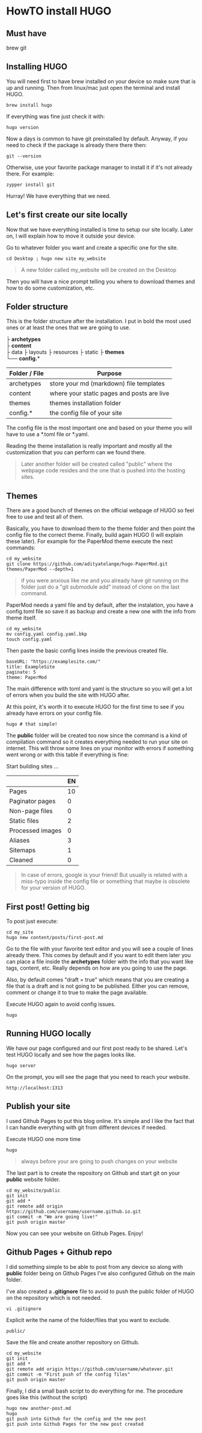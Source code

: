 # HowTO install HUGO

## Must have

brew 
git

## Installing HUGO

You will need first to have brew installed on your device so make sure that is up and running. Then from linux/mac just open the terminal and install HUGO.

```
brew install hugo
```

If everything was fine just check it with:

```
hugo version
```

Now a days is common to have git preinstalled by default. Anyway, if you need to check if the package is already there there then:

```
git --version
```

Otherwise, use your favorite package manager to install it if it's not already there. For example:

```
zypper install git
```

Hurray! We have everything that we need.

## Let's first create our site locally

Now that we have everything installed is time to setup our site locally. Later on, I will explain how to move it outside your device.

Go to whatever folder you want and create a specific one for the site.

```
cd Desktop ; hugo new site my_website
```

> A new folder called my_website will be created on the Desktop

Then you will have a nice prompt telling you where to download themes and how to do some customization, etc.

## Folder structure

This is the folder structure after the installation. I put in bold the most used ones or at least the ones that we are going to use.

├  **archetypes**  
├  **content**  
├ data 
├ layouts 
├ resources 
├ static 
├  **themes**  
└──  **config.***

| Folder / File | Purpose  |
|--|--|
| archetypes | store your md (markdown) file templates |
| content | where your static pages and posts are live |
| themes | themes installation folder |
| config.* | the config file of your site |

The config file is the most important one and based on your theme you will have to use a *.toml file or *.yaml.

Reading the theme installation is really important and mostly all the customization that you can perform can we found there.

> Later another folder will be created called "public" where the webpage code resides and the one that is pushed into the hosting sites.

## Themes

There are a good bunch of themes on the official webpage of HUGO so feel free to use and test all of them.

Basically, you have to download them to the theme folder and then point the config file to the correct theme. Finally, build again HUGO (I will explain these later). For example for the PaperMod theme execute the next commands:

```
cd my_website
git clone https://github.com/adityatelange/hugo-PaperMod.git themes/PaperMod --depth=1
```

> if you were anxious like me and you already have git running on the folder just do a "git submodule add" instead of clone on the last command.

PaperMod needs a yaml file and by default, after the instalation, you have a config.toml file so save it as backup and create a new one with the info from theme itself.

```
cd my_website
mv config.yaml config.yaml.bkp
touch config.yaml
```

Then paste the basic config lines inside the previous created file.

```
baseURL: "https://examplesite.com/"
title: ExampleSite
paginate: 5
theme: PaperMod
```

The main difference with toml and yaml is the structure so you will get a lot of errors when you build the site with HUGO after.

At this point, it's worth it to execute HUGO for the first time to see if you already have errors on your config file.

```
hugo # that simple!

```

The  **public**  folder will be created too now since the command is a kind of compilation command so it creates everything needed to run your site on internet. This will throw some lines on your monitor with errors if something went wrong or with this table if everything is fine:

Start building sites …

|  | EN |
|--|--|
| Pages | 10 |
| Paginator pages | 0 |
| Non-page files | 0 |
| Static files  | 2 |
| Processed images | 0 |
| Aliases | 3 |
| Sitemaps | 1 |
| Cleaned | 0 |

> In case of errors, google is your friend! But usually is related with a miss-typo inside the config file or something that maybe is obsolete for your version of HUGO.

## First post! Getting big

To post just execute:

```
cd my_site
hugo new content/posts/first-post.md
```

Go to the file with your favorite text editor and you will see a couple of lines already there. This comes by default and if you want to edit them later you can place a file inside the  **archetypes**  folder with the info that you want like tags, content, etc. Really depends on how are you going to use the page.

Also, by default comes "draft = true" which means that you are creating a file that is a draft and is not going to be published. Either you can remove, comment or change it to true to make the page available.

Execute HUGO again to avoid config issues.

```
hugo
```

## Running HUGO locally

We have our page configured and our first post ready to be shared. Let's test HUGO locally and see how the pages looks like.

```
hugo server
```

On the prompt, you will see the page that you need to reach your website.

```
http://localhost:1313
```

## Publish your site

I used Github Pages to put this blog online. It's simple and I like the fact that I can handle everything with git from different devices if needed.

Execute HUGO one more time

```
hugo
```

> always before your are going to push changes on your website

The last part is to create the repository on Github and start git on your  **public**  website folder.

```
cd my_website/public
git init
git add *
git remote add origin https://github.com/username/username.github.io.git
git commit -m "We are going live!"
git push origin master
```

Now you can see your website on Github Pages. Enjoy!

## Github Pages + Github repo

I did something simple to be able to post from any device so along with  **public**  folder being on Github Pages I've also configured Github on the main folder.

I've also created a  **.gitignore**  file to avoid to push the public folder of HUGO on the repository which is not needed.

```
vi .gitignore
```

Explicit write the name of the folder/files that you want to exclude.

```
public/
```

Save the file and create another repository on Github.

```
cd my_website
git init
git add *
git remote add origin https://github.com/username/whatever.git
git commit -m "First push of the config files"
git push origin master

```

Finally, I did a small bash script to do everything for me. The procedure goes like this (without the script)

```
hugo new another-post.md
hugo
git push into Github for the config and the new post
git push into Github Pages for the new post created
```
<!--stackedit_data:
eyJoaXN0b3J5IjpbMTQxMDkxODgwMiwtMTA5MTAwNDUwOF19
-->